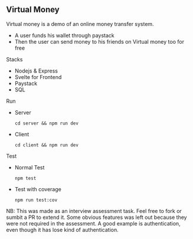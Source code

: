 ## Virtual Money

Virtual money is a demo of an online money transfer system.

- A user funds his wallet through paystack
- Then the user can send money to his friends on Virtual money too for free

Stacks

- Nodejs & Express
- Svelte for Frontend
- Paystack
- SQL

Run

- Server

  `cd server && npm run dev`

- Client

  `cd client && npm run dev`

Test

- Normal Test

  `npm test`

- Test with coverage

  `npm run test:cov`

NB: This was made as an interview assessment task. Feel free to fork or sumbit a PR to extend it. Some obvious features was left out because they were not required in the assessment. A good example is authentication, even though it has lose kind of authentication.
